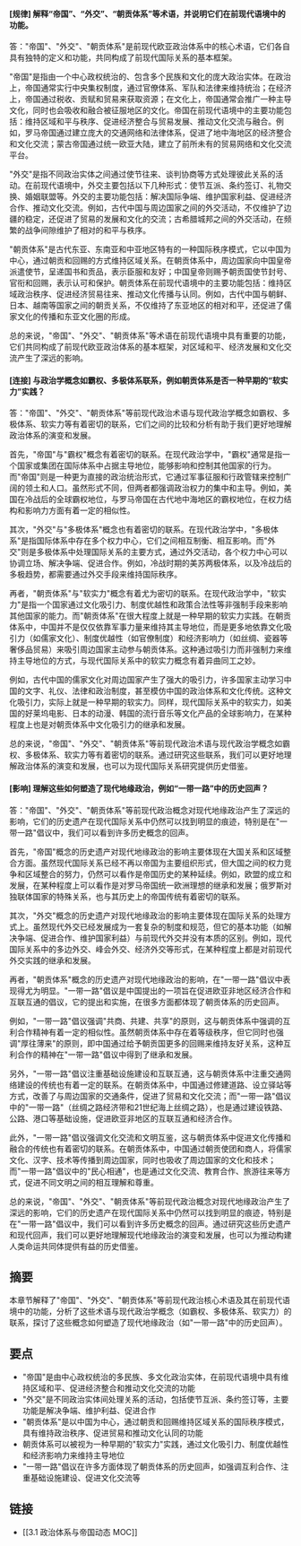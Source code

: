 #### [规律] 解释“帝国”、“外交”、“朝贡体系”等术语，并说明它们在前现代语境中的功能。
答："帝国"、"外交"、"朝贡体系"是前现代欧亚政治体系中的核心术语，它们各自具有独特的定义和功能，共同构成了前现代国际关系的基本框架。

"帝国"是指由一个中心政权统治的、包含多个民族和文化的庞大政治实体。在政治上，帝国通常实行中央集权制度，通过官僚体系、军队和法律来维持统治；在经济上，帝国通过税收、贡赋和贸易来获取资源；在文化上，帝国通常会推广一种主导文化，同时也会吸收和融合被征服地区的文化。帝国在前现代语境中的主要功能包括：维持区域和平与秩序、促进经济整合与贸易发展、推动文化交流与融合。例如，罗马帝国通过建立庞大的交通网络和法律体系，促进了地中海地区的经济整合和文化交流；蒙古帝国通过统一欧亚大陆，建立了前所未有的贸易网络和文化交流平台。

"外交"是指不同政治实体之间通过使节往来、谈判协商等方式处理彼此关系的活动。在前现代语境中，外交主要包括以下几种形式：使节互派、条约签订、礼物交换、婚姻联盟等。外交的主要功能包括：解决国际争端、维护国家利益、促进经济合作、推动文化交流。例如，古代中国与周边国家之间的外交活动，不仅维护了边疆的稳定，还促进了贸易的发展和文化的交流；古希腊城邦之间的外交活动，在频繁的战争间隙维护了相对的和平与秩序。

"朝贡体系"是古代东亚、东南亚和中亚地区特有的一种国际秩序模式，它以中国为中心，通过朝贡和回赐的方式维持区域关系。在朝贡体系中，周边国家向中国皇帝派遣使节，呈递国书和贡品，表示臣服和友好；中国皇帝则赐予朝贡国使节封号、官衔和回赐，表示认可和保护。朝贡体系在前现代语境中的主要功能包括：维持区域政治秩序、促进经济贸易往来、推动文化传播与认同。例如，古代中国与朝鲜、日本、越南等国家之间的朝贡关系，不仅维持了东亚地区的相对和平，还促进了儒家文化的传播和东亚文化圈的形成。

总的来说，"帝国"、"外交"、"朝贡体系"等术语在前现代语境中具有重要的功能，它们共同构成了前现代欧亚政治体系的基本框架，对区域和平、经济发展和文化交流产生了深远的影响。

#### [连接] 与政治学概念如霸权、多极体系联系，例如朝贡体系是否一种早期的“软实力”实践？
答："帝国"、"外交"、"朝贡体系"等前现代政治术语与现代政治学概念如霸权、多极体系、软实力等有着密切的联系，它们之间的比较和分析有助于我们更好地理解政治体系的演变和发展。

首先，"帝国"与"霸权"概念有着密切的联系。在现代政治学中，"霸权"通常是指一个国家或集团在国际体系中占据主导地位，能够影响和控制其他国家的行为。而"帝国"则是一种更为直接的政治统治形式，它通过军事征服和行政管辖来控制广阔的领土和人口。虽然形式不同，但两者都强调政治权力的集中和主导。例如，美国在冷战后的全球霸权地位，与罗马帝国在古代地中海地区的霸权地位，在权力结构和影响力方面有着一定的相似性。

其次，"外交"与"多极体系"概念也有着密切的联系。在现代政治学中，"多极体系"是指国际体系中存在多个权力中心，它们之间相互制衡、相互影响。而"外交"则是多极体系中处理国际关系的主要方式，通过外交活动，各个权力中心可以协调立场、解决争端、促进合作。例如，冷战时期的美苏两极体系，以及冷战后的多极趋势，都需要通过外交手段来维持国际秩序。

再者，"朝贡体系"与"软实力"概念有着尤为密切的联系。在现代政治学中，"软实力"是指一个国家通过文化吸引力、制度优越性和政策合法性等非强制手段来影响其他国家的能力。而"朝贡体系"在很大程度上就是一种早期的软实力实践。在朝贡体系中，中国并不是仅仅依靠军事力量来维持其主导地位，而是更多地依靠文化吸引力（如儒家文化）、制度优越性（如官僚制度）和经济影响力（如丝绸、瓷器等奢侈品贸易）来吸引周边国家主动参与朝贡体系。这种通过吸引力而非强制力来维持主导地位的方式，与现代国际关系中的软实力概念有着异曲同工之妙。

例如，古代中国的儒家文化对周边国家产生了强大的吸引力，许多国家主动学习中国的文字、礼仪、法律和政治制度，甚至模仿中国的政治体系和文化传统。这种文化吸引力，实际上就是一种早期的软实力。同样，现代国际关系中的软实力，如美国的好莱坞电影、日本的动漫、韩国的流行音乐等文化产品的全球影响力，在某种程度上也是对朝贡体系中文化吸引力的继承和发展。

总的来说，"帝国"、"外交"、"朝贡体系"等前现代政治术语与现代政治学概念如霸权、多极体系、软实力等有着密切的联系。通过研究这些联系，我们可以更好地理解政治体系的演变和发展，也可以为现代国际关系研究提供历史借鉴。

#### [影响] 理解这些如何塑造了现代地缘政治，例如“一带一路”中的历史回声？
答："帝国"、"外交"、"朝贡体系"等前现代政治概念对现代地缘政治产生了深远的影响，它们的历史遗产在现代国际关系中仍然可以找到明显的痕迹，特别是在"一带一路"倡议中，我们可以看到许多历史概念的回声。

首先，"帝国"概念的历史遗产对现代地缘政治的影响主要体现在大国关系和区域整合方面。虽然现代国际关系已经不再以帝国为主要组织形式，但大国之间的权力竞争和区域整合的努力，仍然可以看作是帝国历史的某种延续。例如，欧盟的成立和发展，在某种程度上可以看作是对罗马帝国统一欧洲理想的继承和发展；俄罗斯对独联体国家的特殊关系，也与其历史上的帝国传统有着密切的联系。

其次，"外交"概念的历史遗产对现代地缘政治的影响主要体现在国际关系的处理方式上。虽然现代外交已经发展成为一套复杂的制度和规范，但它的基本功能（如解决争端、促进合作、维护国家利益）与前现代外交并没有本质的区别。例如，现代国际关系中的多边外交、峰会外交、经济外交等形式，在某种程度上都是对前现代外交实践的继承和发展。

再者，"朝贡体系"概念的历史遗产对现代地缘政治的影响，在"一带一路"倡议中表现得尤为明显。"一带一路"倡议是中国提出的一项旨在促进欧亚非地区经济合作和互联互通的倡议，它的提出和实施，在很多方面都体现了朝贡体系的历史回声。

例如，"一带一路"倡议强调"共商、共建、共享"的原则，这与朝贡体系中强调的互利合作精神有着一定的相似性。虽然朝贡体系中存在着等级秩序，但它同时也强调"厚往薄来"的原则，即中国通过给予朝贡国更多的回赐来维持友好关系，这种互利合作的精神在"一带一路"倡议中得到了继承和发展。

另外，"一带一路"倡议注重基础设施建设和互联互通，这与朝贡体系中注重交通网络建设的传统也有着一定的联系。在朝贡体系中，中国通过修建道路、设立驿站等方式，改善了与周边国家的交通条件，促进了贸易和文化交流；而"一带一路"倡议中的"一带一路"（丝绸之路经济带和21世纪海上丝绸之路），也是通过建设铁路、公路、港口等基础设施，促进欧亚非地区的互联互通和经济合作。

此外，"一带一路"倡议强调文化交流和文明互鉴，这与朝贡体系中促进文化传播和融合的传统也有着密切的联系。在朝贡体系中，中国通过朝贡使团和商人，将儒家文化、汉字、技术等传播到周边国家，同时也吸收了周边国家的文化和技术；而"一带一路"倡议中的"民心相通"，也是通过文化交流、教育合作、旅游往来等方式，促进不同文明之间的相互理解和尊重。

总的来说，"帝国"、"外交"、"朝贡体系"等前现代政治概念对现代地缘政治产生了深远的影响，它们的历史遗产在现代国际关系中仍然可以找到明显的痕迹，特别是在"一带一路"倡议中，我们可以看到许多历史概念的回声。通过研究这些历史遗产和现代回声，我们可以更好地理解现代地缘政治的演变和发展，也可以为推动构建人类命运共同体提供有益的历史借鉴。

## 摘要

本章节解释了"帝国"、"外交"、"朝贡体系"等前现代政治核心术语及其在前现代语境中的功能，分析了这些术语与现代政治学概念（如霸权、多极体系、软实力）的联系，探讨了这些概念如何塑造了现代地缘政治（如"一带一路"中的历史回声）。

## 要点

- "帝国"是由中心政权统治的多民族、多文化政治实体，在前现代语境中具有维持区域和平、促进经济整合和推动文化交流的功能
- "外交"是不同政治实体间处理关系的活动，包括使节互派、条约签订等，主要功能是解决争端、维护利益、促进合作
- "朝贡体系"是以中国为中心，通过朝贡和回赐维持区域关系的国际秩序模式，具有维持政治秩序、促进贸易和推动文化认同的功能
- 朝贡体系可以被视为一种早期的"软实力"实践，通过文化吸引力、制度优越性和经济影响力来维持主导地位
- "一带一路"倡议在许多方面体现了朝贡体系的历史回声，如强调互利合作、注重基础设施建设、促进文化交流等

## 链接

- [[3.1 政治体系与帝国动态 MOC]]
